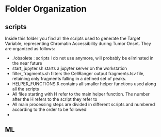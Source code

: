 # Folder Organization

## scripts
Inside this folder you find all the scripts used to generate the Target Variable, representing Chromatin Accessibility during Tumor Onset.
They are organized as follows:

- ./obsolete : scripts I do not use anymore, will probably be eliminated in the near future
- start_jupyter.sh starts a jupyter server on the workstation
- filter_fragments.sh filters the CellRanger output fragments.tsv file, retaining only fragments falling in a defined set of peaks.
- HELPER_FUNCTIONS.R contains all smaller helper functions used along all the scripts
- All files starting with H refer to the main helper function. The number after the H refers to the script they refer to
- All main processing steps are divided in different scripts and numbered according to the order to be followed
- 


## ML
